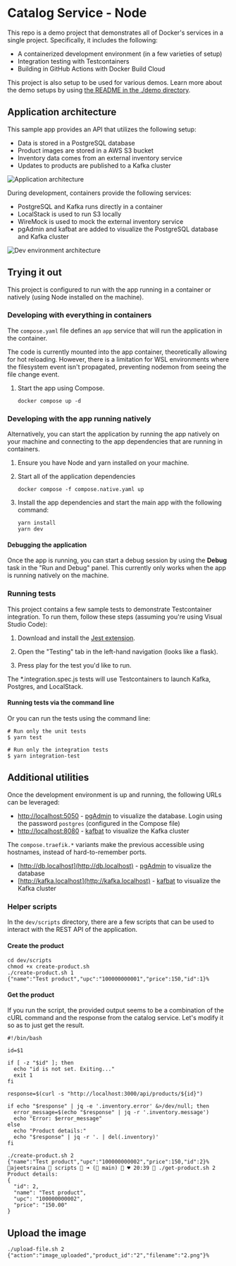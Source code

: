 # Catalog Service - Node

This repo is a demo project that demonstrates all of Docker's services in a single project. Specifically, it includes the following:

- A containerized development environment (in a few varieties of setup)
- Integration testing with Testcontainers
- Building in GitHub Actions with Docker Build Cloud

This project is also setup to be used for various demos. Learn more about the demo setups by using [the README in the ./demo directory](./demo/README.md).

## Application architecture

This sample app provides an API that utilizes the following setup:

- Data is stored in a PostgreSQL database
- Product images are stored in a AWS S3 bucket
- Inventory data comes from an external inventory service
- Updates to products are published to a Kafka cluster

![Application architecture](./architecture.png)

During development, containers provide the following services:

- PostgreSQL and Kafka runs directly in a container
- LocalStack is used to run S3 locally
- WireMock is used to mock the external inventory service
- pgAdmin and kafbat are added to visualize the PostgreSQL database and Kafka cluster

![Dev environment architecture](./dev-environment-architecture.png)

## Trying it out

This project is configured to run with the app running in a container or natively (using Node installed on the machine).

### Developing with everything in containers

The `compose.yaml` file defines an `app` service that will run the application in the container.

The code is currently mounted into the app container, theoretically allowing for hot reloading. However, there is a limitation for WSL environments where the filesystem event isn't propagated, preventing nodemon from seeing the file change event.

1. Start the app using Compose.

   ```console
   docker compose up -d
   ```

### Developing with the app running natively

Alternatively, you can start the application by running the app natively on your machine and connecting to the app dependencies that are running in containers.

1. Ensure you have Node and yarn installed on your machine.

2. Start all of the application dependencies

   ```console
   docker compose -f compose.native.yaml up
   ```

3. Install the app dependencies and start the main app with the following command:

   ```console
   yarn install
   yarn dev
   ```

#### Debugging the application

Once the app is running, you can start a debug session by using the **Debug** task in the "Run and Debug" panel. This currently only works when the app is running natively on the machine.

### Running tests

This project contains a few sample tests to demonstrate Testcontainer integration. To run them, follow these steps (assuming you're using Visual Studio Code):

1. Download and install the [Jest extension](https://marketplace.visualstudio.com/items?itemName=Orta.vscode-jest#user-interface).

2. Open the "Testing" tab in the left-hand navigation (looks like a flask).

3. Press play for the test you'd like to run.

The \*.integration.spec.js tests will use Testcontainers to launch Kafka, Postgres, and LocalStack.

#### Running tests via the command line

Or you can run the tests using the command line:

```console
# Run only the unit tests
$ yarn test

# Run only the integration tests
$ yarn integration-test
```

## Additional utilities

Once the development environment is up and running, the following URLs can be leveraged:

- [http://localhost:5050](http://localhost:5050) - [pgAdmin](https://www.pgadmin.org/) to visualize the database. Login using the password `postgres` (configured in the Compose file)
- [http://localhost:8080](http://localhost:8080) - [kafbat](https://github.com/kafbat/kafka-ui) to visualize the Kafka cluster

The `compose.traefik.*` variants make the previous accessible using hostnames, instead of hard-to-remember ports.

- [http://db.localhost](http://db.localhost) - [pgAdmin](https://www.pgadmin.org/) to visualize the database
- [http://kafka.localhost](http://kafka.localhost) - [kafbat](https://github.com/kafbat/kafka-ui) to visualize the Kafka cluster

### Helper scripts

In the `dev/scripts` directory, there are a few scripts that can be used to interact with the REST API of the application.

#### Create the product

```
cd dev/scripts
chmod +x create-product.sh
./create-product.sh 1
{"name":"Test product","upc":"100000000001","price":150,"id":1}%
```


#### Get the product

If you run the script, the provided output seems to be a combination of the cURL command and the response from the catalog service.
Let's modify it so as to just get the result.

```
#!/bin/bash

id=$1

if [ -z "$id" ]; then
  echo "id is not set. Exiting..."
  exit 1
fi

response=$(curl -s "http://localhost:3000/api/products/${id}")

if echo "$response" | jq -e '.inventory.error' &>/dev/null; then
  error_message=$(echo "$response" | jq -r '.inventory.message')
  echo "Error: $error_message"
else
  echo "Product details:"
  echo "$response" | jq -r '. | del(.inventory)'
fi
```

```
./create-product.sh 2
{"name":"Test product","upc":"100000000002","price":150,"id":2}%
ajeetsraina  scripts  ➜ ( main)  ♥ 20:39  ./get-product.sh 2
Product details:
{
  "id": 2,
  "name": "Test product",
  "upc": "100000000002",
  "price": "150.00"
}
```

## Upload the image

```
./upload-file.sh 2
{"action":"image_uploaded","product_id":"2","filename":"2.png"}%
```
